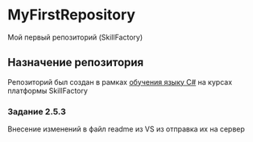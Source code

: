 # MyFirstRepository
Мой первый репозиторий (SkillFactory)

## Назначение репозитория
Репозиторий был создан в рамках [обучения языку C#](https://skillfactory.ru/c-sharp-razrabotchik) на курсах платформы SkillFactory

### Задание 2.5.3
Внесение изменений в файл readme из VS из отправка их на сервер
